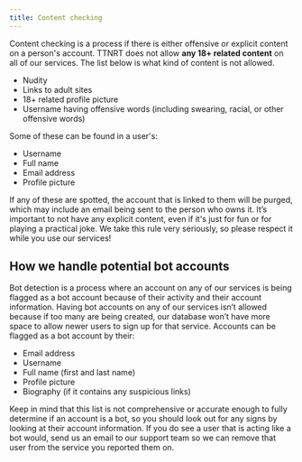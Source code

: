 ```yaml
---
title: Content checking
---
```

Content checking is a process if there is either offensive or explicit content on a person's account. TTNRT does not allow **any 18+ related content** on all of our services. The list below is what kind of content is not allowed.

* Nudity
* Links to adult sites
* 18+ related profile picture
* Username having offensive words (including swearing, racial, or other offensive words)

Some of these can be found in a user's:

* Username
* Full name
* Email address
* Profile picture

If any of these are spotted, the account that is linked to them will be purged, which may include an email being sent to the person who owns it. It’s important to not have any explicit content, even if it's just for fun or for playing a practical joke. We take this rule very seriously, so please respect it while you use our services!

## How we handle potential bot accounts
Bot detection is a process where an account on any of our services is being flagged as a bot account because of their activity and their account information. Having bot accounts on any of our services isn’t allowed because if too many are being created, our database won’t have more space to allow newer users to sign up for that service. Accounts can be flagged as a bot account by their:

* Email address
* Username
* Full name (first and last name)
* Profile picture
* Biography (if it contains any suspicious links)

Keep in mind that this list is not comprehensive or accurate enough to fully determine if an account is a bot, so you should look out for any signs by looking at their account information. If you do see a user that is acting like a bot would, send us an email to our support team so we can remove that user from the service you reported them on.